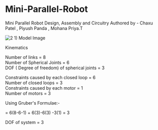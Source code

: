 # Mini-Parallel-Robot
Mini Parallel Robot Design, Assembly and Circuitry 
Authored by - Chaxu Patel , Piyush Panda , Mohana Priya.T


![2 1) Model Image](https://github.com/user-attachments/assets/40ad912f-8d8a-4026-8f19-d425b8637899)

Kinematics

Number of links = 8  
Number of Spherical Joints = 6  
DOF ( Degree of freedom) of spherical joints = 3  

Constraints caused by each closed loop = 6  
Number of closed loops = 3  
Constraints caused by each motor = 1  
Number of motors = 3  

Using Gruber's Formulae:-


= 6(8-6-1) + 6(3)-6(3) -3(1) 
= 3

DOF of system = 3




